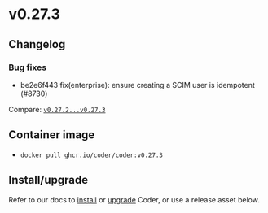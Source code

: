 # v0.27.3

## Changelog

### Bug fixes

- be2e6f443 fix(enterprise): ensure creating a SCIM user is idempotent (#8730)

Compare:
[`v0.27.2...v0.27.3`](https://github.com/coder/coder/compare/v0.27.2...v0.27.3)

## Container image

- `docker pull ghcr.io/coder/coder:v0.27.3`

## Install/upgrade

Refer to our docs to [install](https://coder.com/docs/v2/latest/install) or
[upgrade](https://coder.com/docs/v2/latest/admin/upgrade) Coder, or use a
release asset below.
